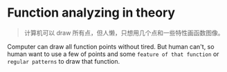 # Function analyzing in theory

> 计算机可以 draw 所有点，但人懒，只想用几个点和一些特性画函数图像。

Computer can draw all function points without tired. But human can't, so human want to use a few of points and some `feature of that function` or `regular patterns` to draw that function.

